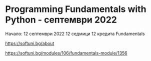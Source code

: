 # Programming Fundamentals with Python - септември 2022
Начало: 12 септември 2022
12 седмици
12 кредита
Fundamentals

https://softuni.bg/about

https://softuni.bg/modules/106/fundamentals-module/1356



